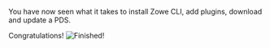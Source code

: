 You have now seen what it takes to install Zowe CLI, add plugins, download and update a PDS.

Congratulations!
![Finished!](./assets/gulp6.png)